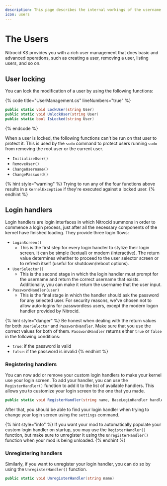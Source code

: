 ```yaml
---
description: This page describes the internal workings of the username management
icon: users
---
```


# The Users

Nitrocid KS provides you with a rich user management that does basic and advanced operations, such as creating a user, removing a user, listing users, and so on.

## User locking

You can lock the modification of a user by using the following functions:

{% code title="UserManagement.cs" lineNumbers="true" %}
```csharp
public static void LockUser(string User)
public static void UnlockUser(string User)
public static bool IsLocked(string User)
```
{% endcode %}

When a user is locked, the following functions can't be run on that user to protect it. This is used by the `sudo` command to protect users running `sudo` from removing the root user or the current user.

* `InitializeUser()`
* `RemoveUser()`
* `ChangeUsername()`
* `ChangePassword()`

{% hint style="warning" %}
Trying to run any of the four functions above results in a `KernelException` if they're executed against a locked user.
{% endhint %}

## Login handlers

Login handlers are login interfaces in which Nitrocid summons in order to commence a login process, just after all the necessary components of the kernel have finished loading. They provide three login flows:

* `LoginScreen()`
  * This is the first step for every login handler to stylize their login screen. It can be simple (textual) or modern (interactive). The return value determines whether to proceed to the user selector screen or to refresh itself (useful for shutdown/reboot options).
* `UserSelector()`
  * This is the second stage in which the login handler must prompt for the username and return the correct username that exists. Additionally, you can make it return the username that the user input.
* `PasswordHandler(user)`
  * This is the final stage in which the handler should ask the password for any selected user. For security reasons, we've chosen not to allow auto-logins for passwordless users, except the modern logon handler provided by Nitrocid.

{% hint style="danger" %}
Be honest when dealing with the return values for both `UserSelector` and `PasswordHandler`. Make sure that you use the correct values for both of them. `PasswordHandler` returns either `true` or `false` in the following conditions:

* `true`: if the password is valid
* `false`: if the password is invalid
{% endhint %}

### Registering handlers

You can now add or remove your custom login handlers to make your kernel use your login screen. To add your handler, you can use the `RegisterHandler()` function to add it to the list of available handlers. This allows you to customize your login screen to the one that you made.

```csharp
public static void RegisterHandler(string name, BaseLoginHandler handler)
```

After that, you should be able to find your login handler when trying to change your login screen using the `settings` command.

{% hint style="info" %}
If you want your mod to automatically populate your custom login handler on startup, you may use the `RegisterHandler()` function, but make sure to unregister it using the `UnregisterHandler()` function when your mod is being unloaded.
{% endhint %}

### Unregistering handlers

Similarly, if you want to unregister your login handler, you can do so by using the `UnregisterHandler()` function.

```csharp
public static void UnregisterHandler(string name)
```
